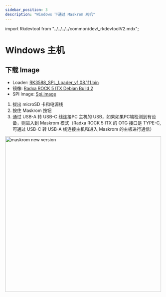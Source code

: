 ```yaml
---
sidebar_position: 3
description: "Windows 下通过 Maskrom 刷机"
---
```


import Rkdevtool from "../../../../common/dev/\_rkdevtoolV2.mdx";

# Windows 主机

## 下载 Image

- Loader: <a href="https://dl.radxa.com/rock5/sw/images/loader/rock-5b/rk3588_spl_loader_v1.08.111.bin"> RK3588_SPL_Loader_v1.08.111.bin </a>
- 镜像: <a href="https://github.com/radxa-build/rock-5-itx/releases/download/b3/rock-5-itx_debian_bullseye_kde_b3.img.xz" > Radxa ROCK 5 ITX Debian Build 2 </a>
- SPI Image: <a href="https://dl.radxa.com/rock5/5itx/images/spi_image.img" alt="spi image">Spi.image </a>

<Rkdevtool rkdevtool_emmc_img="/img/rkdevtool/emmc-path.webp" loader_name="rk3588_spl_loader_v1.08.111.bin" emmc={true} >
<ol>
    <li>拔出 microSD 卡和电源线</li>
    <li>按住 Maskrom 按钮</li>
    <li>通过 USB-A 转 USB-C 线连接PC 主机的 USB，如果如果PC端检测到有设备，则进入到 Maskrom 模式（Radxa ROCK 5 ITX 的 OTG 接口是 TYPE-C,可通过 USB-C 转 USB-A 线连接主机和进入 Maskrom 的主板进行通信）</li>
</ol>
<img src="/img/rock5itx/rock5itx-maskrom-new.webp" alt="maskrom new version" width="500" />
</Rkdevtool>
